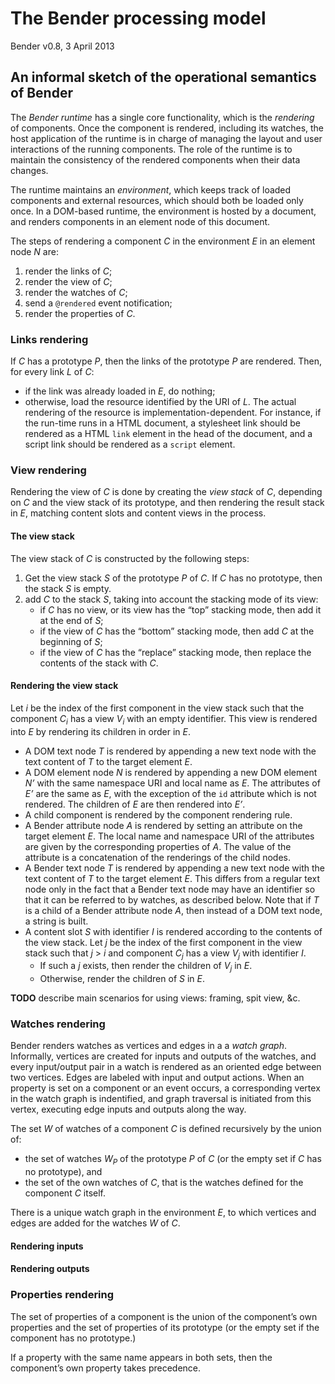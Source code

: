 # The Bender processing model

Bender v0.8, 3 April 2013

## An informal sketch of the operational semantics of Bender

The *Bender runtime* has a single core functionality, which is the *rendering*
of components.
Once the component is rendered, including its watches, the host application of
the runtime is in charge of managing the layout and user interactions of the
running components.
The role of the runtime is to maintain the consistency of the rendered
components when their data changes.

The runtime maintains an *environment*, which keeps track of loaded components
and external resources, which should both be loaded only once.
In a DOM-based runtime, the environment is hosted by a document, and renders
components in an element node of this document.

The steps of rendering a component *C* in the environment *E* in an element node
*N* are:

1. render the links of *C*;
2. render the view of *C*;
3. render the watches of *C*;
4. send a `@rendered` event notification;
5. render the properties of *C*.

### Links rendering

If *C* has a prototype *P*, then the links of the prototype *P* are rendered.
Then, for every link *L* of *C*:

* if the link was already loaded in *E*, do nothing;
* otherwise, load the resource identified by the URI of *L*.
  The actual rendering of the resource is implementation-dependent.
  For instance, if the run-time runs in a HTML document, a stylesheet link
  should be rendered as a HTML `link` element in the head of the document, and a
  script link should be rendered as a `script` element.

### View rendering

Rendering the view of *C* is done by creating the *view stack* of *C*,
depending on *C* and the view stack of its prototype, and then rendering the
result stack in *E*, matching content slots and content views in the process.

#### The view stack

The view stack of *C* is constructed by the following steps:

1. Get the view stack *S* of the prototype *P* of *C*. If *C* has no prototype,
   then the stack *S* is empty.
2. add *C* to the stack *S*, taking into account the stacking mode of its view:
     * if *C* has no view, or its view has the “top” stacking mode, then add it
       at the end of *S*;
     * if the view of *C* has the “bottom” stacking mode, then add *C* at the
       beginning of *S*;
     * if the view of *C* has the “replace” stacking mode, then replace the
       contents of the stack with *C*.

#### Rendering the view stack

Let *i* be the index of the first component in the view stack such that the
component *C<sub>i</sub>* has a view *V<sub>i</sub>* with an empty identifier.
This view is rendered into *E* by rendering its children in order in *E*.

* A DOM text node *T* is rendered by appending a new text node with the text
  content of *T* to the target element *E*.
* A DOM element node *N* is rendered by appending a new DOM element *N’* with
  the same namespace URI and local name as *E*. The attributes of *E’* are the
  same as *E*, with the exception of the `id` attribute which is not rendered.
  The children of *E* are then rendered into *E’*.
* A child component is rendered by the component rendering rule.
* A Bender attribute node *A* is rendered by setting an attribute on the target
  element *E*. The local name and namespace URI of the attributes are given by
  the corresponding properties of *A*. The value of the attribute is a
  concatenation of the renderings of the child nodes.
* A Bender text node *T* is rendered by appending a new text node with the text
  content of *T* to the target element *E*. This differs from a regular text
  node only in the fact that a Bender text node may have an identifier so that
  it can be referred to by watches, as described below. Note that if *T* is a
  child of a Bender attribute node *A*, then instead of a DOM text node, a
  string is built.
* A content slot *S* with identifier *I* is rendered according to the contents
  of the view stack. Let *j* be the index of the first component in the view
  stack such that *j* > *i* and component *C<sub>j</sub>* has a view
  *V<sub>j</sub>* with identifier *I*.
    * If such a *j* exists, then render the children of *V<sub>j</sub>* in *E*.
    * Otherwise, render the children of *S* in *E*.

**TODO** describe main scenarios for using views: framing, spit view, &c.


### Watches rendering

Bender renders watches as vertices and edges in a a *watch graph*. Informally,
vertices are created for inputs and outputs of the watches, and every
input/output pair in a watch is rendered as an oriented edge between two
vertices. Edges are labeled with input and output actions. When an property is
set on a component or an event occurs, a corresponding vertex in the watch graph
is indentified, and graph traversal is initiated from this vertex, executing
edge inputs and outputs along the way.

The set *W* of watches of a component *C* is defined recursively by the union
of:

* the set of watches *W<sub>P</sub>* of the prototype *P* of *C* (or the empty
  set if *C* has no prototype), and
* the set of the own watches of *C*, that is the watches defined for the
  component *C* itself.

There is a unique watch graph in the environment *E*, to which vertices and
edges are added for the watches *W* of *C*.

#### Rendering inputs

#### Rendering outputs


### Properties rendering

The set of properties of a component is the union of the component’s own
properties and the set of properties of its prototype (or the empty set if the
component has no prototype.)

If a property with the same name appears in both sets, then the component’s own
property takes precedence.
